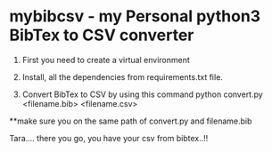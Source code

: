 # mybibcsv - my Personal python3 BibTex to CSV converter

1. First you need to create a virtual environment


2. Install, all the dependencies from requirements.txt file.

3. Convert BibTex to CSV by using this command
python convert.py <filename.bib> <filename.csv>

**make sure you on the same path of convert.py and filename.bib

Tara.... there you go, you have your csv from bibtex..!!
